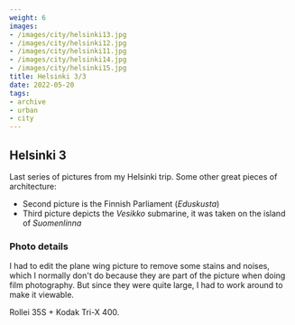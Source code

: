 ```yaml
---
weight: 6
images:
- /images/city/helsinki13.jpg
- /images/city/helsinki12.jpg
- /images/city/helsinki11.jpg
- /images/city/helsinki14.jpg
- /images/city/helsinki15.jpg
title: Helsinki 3/3
date: 2022-05-20
tags:
- archive
- urban
- city
---
```


## Helsinki 3

Last series of pictures from my Helsinki trip. Some other great pieces of architecture:
 - Second picture is the Finnish Parliament (*Eduskusta*)
 - Third picture depicts the *Vesikko* submarine, it was taken on the island of *Suomenlinna*

### Photo details

I had to edit the plane wing picture to remove some stains and noises, which I normally don't do because they are part of the picture when doing film photography. But since they were quite large, I had to work around to make it viewable.

Rollei 35S + Kodak Tri-X 400.